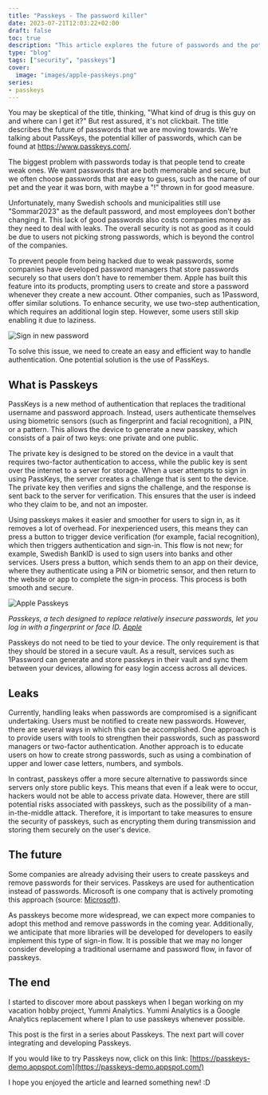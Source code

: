 ```yaml
---
title: "Passkeys - The password killer"
date: 2023-07-21T12:03:22+02:00
draft: false
toc: true
description: "This article explores the future of passwords and the potential replacement of traditional username and password authentication with PassKeys. PassKeys use biometric sensors, a PIN, or a pattern to authenticate users, making it easier and more secure to sign in. The article discusses the benefits of PassKeys over traditional passwords, potential risks, and the future of authentication." 
type: "blog"
tags: ["security", "passkeys"]
cover:
  image: "images/apple-passkeys.png"
series:
- passkeys
---
```


You may be skeptical of the title, thinking, "What kind of drug is this guy on and where can I get it?" But rest assured, it's not clickbait. The title describes the future of passwords that we are moving towards. We're talking about PassKeys, the potential killer of passwords, which can be found at https://www.passkeys.com/.

The biggest problem with passwords today is that people tend to create weak ones. We want passwords that are both memorable and secure, but we often choose passwords that are easy to guess, such as the name of our pet and the year it was born, with maybe a "!" thrown in for good measure.

Unfortunately, many Swedish schools and municipalities still use "Sommar2023" as the default password, and most employees don't bother changing it. This lack of good passwords also costs companies money as they need to deal with leaks. The overall security is not as good as it could be due to users not picking strong passwords, which is beyond the control of the companies.

To prevent people from being hacked due to weak passwords, some companies have developed password managers that store passwords securely so that users don't have to remember them. Apple has built this feature into its products, prompting users to create and store a password whenever they create a new account. Other companies, such as 1Password, offer similar solutions. To enhance security, we use two-step authentication, which requires an additional login step. However, some users still skip enabling it due to laziness.

![Sign in new password](images/security/change-password.png)

To solve this issue, we need to create an easy and efficient way to handle authentication. One potential solution is the use of PassKeys.

## What is Passkeys

PassKeys is a new method of authentication that replaces the traditional username and password approach. Instead, users authenticate themselves using biometric sensors (such as fingerprint and facial recognition), a PIN, or a pattern. This allows the device to generate a new passkey, which consists of a pair of two keys: one private and one public.

The private key is designed to be stored on the device in a vault that requires two-factor authentication to access, while the public key is sent over the internet to a server for storage. When a user attempts to sign in using PassKeys, the server creates a challenge that is sent to the device. The private key then verifies and signs the challenge, and the response is sent back to the server for verification. This ensures that the user is indeed who they claim to be, and not an imposter. 

Using passkeys makes it easier and smoother for users to sign in, as it removes a lot of overhead. For inexperienced users, this means they can press a button to trigger device verification (for example, facial recognition), which then triggers authentication and sign-in. This flow is not new; for example, Swedish BankID is used to sign users into banks and other services. Users press a button, which sends them to an app on their device, where they authenticate using a PIN or biometric sensor, and then return to the website or app to complete the sign-in process. This process is both smooth and secure.


![Apple Passkeys](images/security/apple-passkeys.png)

*Passkeys, a tech designed to replace relatively insecure passwords, let you log in with a fingerprint or face ID.
[Apple](https://developer.apple.com/passkeys/)* 

Passkeys do not need to be tied to your device. The only requirement is that they should be stored in a secure vault. As a result, services such as 1Password can generate and store passkeys in their vault and sync them between your devices, allowing for easy login access across all devices.

## Leaks

Currently, handling leaks when passwords are compromised is a significant undertaking. Users must be notified to create new passwords. However, there are several ways in which this can be accomplished. One approach is to provide users with tools to strengthen their passwords, such as password managers or two-factor authentication. Another approach is to educate users on how to create strong passwords, such as using a combination of upper and lower case letters, numbers, and symbols.

In contrast, passkeys offer a more secure alternative to passwords since servers only store public keys. This means that even if a leak were to occur, hackers would not be able to access private data. However, there are still potential risks associated with passkeys, such as the possibility of a man-in-the-middle attack. Therefore, it is important to take measures to ensure the security of passkeys, such as encrypting them during transmission and storing them securely on the user's device.

## The future

Some companies are already advising their users to create passkeys and remove passwords for their services. Passkeys are used for authentication instead of passwords. Microsoft is one company that is actively promoting this approach (source: [Microsoft](https://techcommunity.microsoft.com/t5/microsoft-entra-azure-ad-blog/expansion-of-fido-standard-and-new-updates-for-microsoft/ba-p/3290633)).

As passkeys become more widespread, we can expect more companies to adopt this method and remove passwords in the coming year. Additionally, we anticipate that more libraries will be developed for developers to easily implement this type of sign-in flow. It is possible that we may no longer consider developing a traditional username and password flow, in favor of passkeys.

## The end

I started to discover more about passkeys when I began working on my vacation hobby project, Yummi Analytics. Yummi Analytics is a Google Analytics replacement where I plan to use passkeys whenever possible.

This post is the first in a series about Passkeys. The next part will cover integrating and developing Passkeys.

If you would like to try Passkeys now, click on this link: [https://passkeys-demo.appspot.com](https://passkeys-demo.appspot.com/)

I hope you enjoyed the article and learned something new! :D

